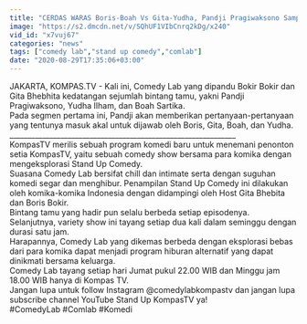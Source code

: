 ```yaml
---
title: "CERDAS WARAS Boris-Boah Vs Gita-Yudha, Pandji Pragiwaksono Sampe Merinding - COMEDY LAB (PART 1)"
image: "https://s2.dmcdn.net/v/SQhUF1VIbCnrq2kDg/x240"
vid_id: "x7vuj67"
categories: "news"
tags: ["comedy lab","stand up comedy","comlab"]
date: "2020-08-29T17:35:06+03:00"
---
```

JAKARTA, KOMPAS.TV - Kali ini, Comedy Lab yang dipandu Bokir Bokir dan Gita Bhebhita kedatangan sejumlah bintang tamu, yakni Pandji Pragiwaksono, Yudha Ilham, dan Boah Sartika.   <br>Pada segmen pertama ini, Pandji akan memberikan pertanyaan-pertanyaan yang tentunya masuk akal untuk dijawab oleh Boris, Gita, Boah, dan Yudha.   <br>______________________________________________________________   <br>KompasTV merilis sebuah program komedi baru untuk menemani penonton setia KompasTV, yaitu sebuah comedy show bersama para komika dengan mengeksplorasi Stand Up Comedy.   <br>Suasana Comedy Lab bersifat chill dan intimate serta dengan suguhan komedi segar dan menghibur. Penampilan Stand Up Comedy ini dilakukan oleh komika-komika Indonesia dengan didampingi oleh Host Gita Bhebita dan Boris Bokir.   <br>Bintang tamu yang hadir pun selalu berbeda setiap episodenya. Selanjutnya, variety show ini tayang setiap dua kali dalam seminggu dengan durasi satu jam.   <br>Harapannya, Comedy Lab yang dikemas berbeda dengan eksplorasi bebas dari para komika dapat menjadi program hiburan alternatif yang dapat dinikmati bersama keluarga.   <br>Comedy Lab tayang setiap hari Jumat pukul 22.00 WIB dan Minggu jam 18.00 WIB hanya di Kompas TV.   <br>Jangan lupa untuk follow Instagram @comedylabkompastv dan jangan lupa subscribe channel YouTube Stand Up KompasTV ya!   <br>#ComedyLab #Comlab #Komedi   <br>
